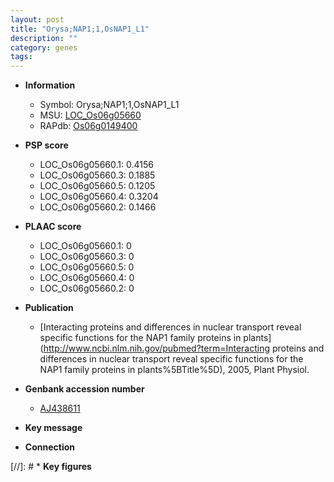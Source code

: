 ```yaml
---
layout: post
title: "Orysa;NAP1;1,OsNAP1_L1"
description: ""
category: genes
tags: 
---
```


* **Information**  
    + Symbol: Orysa;NAP1;1,OsNAP1_L1  
    + MSU: [LOC_Os06g05660](http://rice.plantbiology.msu.edu/cgi-bin/ORF_infopage.cgi?orf=LOC_Os06g05660)  
    + RAPdb: [Os06g0149400](http://rapdb.dna.affrc.go.jp/viewer/gbrowse_details/irgsp1?name=Os06g0149400)  

* **PSP score**  
    + LOC_Os06g05660.1: 0.4156 
    + LOC_Os06g05660.3: 0.1885 
    + LOC_Os06g05660.5: 0.1205 
    + LOC_Os06g05660.4: 0.3204 
    + LOC_Os06g05660.2: 0.1466 

* **PLAAC score**  
    + LOC_Os06g05660.1: 0 
    + LOC_Os06g05660.3: 0 
    + LOC_Os06g05660.5: 0 
    + LOC_Os06g05660.4: 0 
    + LOC_Os06g05660.2: 0 

* **Publication**  
    + [Interacting proteins and differences in nuclear transport reveal specific functions for the NAP1 family proteins in plants](http://www.ncbi.nlm.nih.gov/pubmed?term=Interacting proteins and differences in nuclear transport reveal specific functions for the NAP1 family proteins in plants%5BTitle%5D), 2005, Plant Physiol.

* **Genbank accession number**  
    + [AJ438611](http://www.ncbi.nlm.nih.gov/nuccore/AJ438611)

* **Key message**  

* **Connection**  

[//]: # * **Key figures**  


